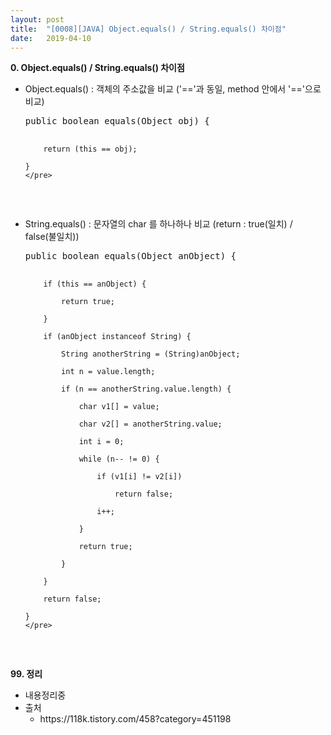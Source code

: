 ```yaml
---
layout: post
title:  "[0008][JAVA] Object.equals() / String.equals() 차이점"
date:   2019-04-10
---
```


**0. Object.equals() / String.equals() 차이점**
<br>

<ul class="circle lm20">
  <li>Object.equals() : 객체의 주소값을 비교 ('=='과 동일, method 안에서 '=='으로 비교)
    <pre class="prettyprint">public boolean equals(Object obj) {

        return (this == obj);

    }
    </pre>
  </li>
  <li>String.equals() : 문자열의 char 를 하나하나 비교 (return : true(일치) / false(불일치))
    <pre class="prettyprint">public boolean equals(Object anObject) {

        if (this == anObject) {

            return true;

        }

        if (anObject instanceof String) {

            String anotherString = (String)anObject;

            int n = value.length;

            if (n == anotherString.value.length) {

                char v1[] = value;

                char v2[] = anotherString.value;

                int i = 0;

                while (n-- != 0) {

                    if (v1[i] != v2[i])

                        return false;

                    i++;

                }

                return true;

            }

        }

        return false;

    }
    </pre>
  </li>
</ul>

**99. 정리**
<ul class="circle lm20">
  <li>내용정리중</li>
  <li>출처
    <ul class="disc lm30">
      <li>https://118k.tistory.com/458?category=451198</li>
    </ul>
  </li>
</ul>
